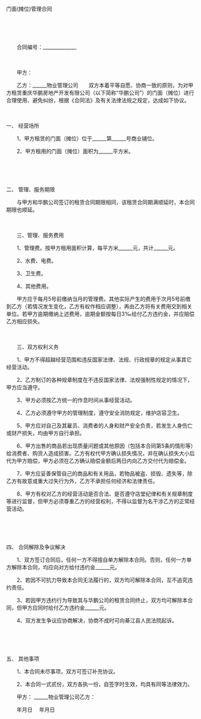 



门面(摊位)管理合同



 

　　

　　


 　　合同编号：______________
 
　　



　　甲方：

　　乙方：______物业管理公司　　双方本着平等自愿、协商一致的原则，为对甲方租赁重庆华鹏房地产开发有限公司（以下简称“华鹏公司”）的门面（摊位）进行合理使用、避免纠纷，根据《合同法》及有关法律法规之规定，达成如下协议。

　　

一、
经营场所　　

　　1、甲方租赁的门面（摊位）位于______第______号商业铺位。

　　2、甲方租用的门面（摊位）面积为______平方米。

　　

　　

二、
管理、服务期限

　　与甲方和华鹏公司签订的租赁合同期限相同，该租赁合同期满顺延时，本合同期限也顺延。

　　

　　三、管理、服务费用

　　1、管理费。按甲方租用面积计算，每平方米______元，共计______元。

　　2、水费、电费。

　　3、卫生费。

　　4、其他费用。

　　甲方应于每月5号前缴纳当月的管理费。其他实际产生的费用于次月5号前缴到乙方（若情况发生变化，乙方有权作相应调整），再由乙方将有关费用交到相关单位。若甲方逾期缴纳上述费用，逾期金额按每日3‰给付乙方违约金，并应赔偿乙方相应损失。

　　

　　三、双方权利义务

　　1、甲方不得超越经营范围和违反国家法律、法规、行政规章的规定从事其它经营活动。

　　2、乙方制订的各种规章制度在不违反国家法律、法规强制性规定的情况下，甲方应当遵守。

　　3、甲方必须按乙方统一的作息时间从事经营活动。

　　4、乙方必须遵守甲方的管理制度，遵守安全消防规定，维护店容卫生。

　　5、甲方应对自己及其雇员、消费者的人身和财产安全负责，若发生人身伤亡或财产损失，均由甲方自行承担。

　　6、甲方出售的商品若出现质量问题或其他原因（包括本合同第5条的情形等）给消费者、购货人造成损害。乙方有权代甲方确认损失情况，并在确认损失大小后代为甲方赔偿，甲方必须在乙方确认赔偿金额后两日内向乙方交付代为赔偿金。

　　7、甲方应妥善保管自己的商品和有关用品，若物品被盗、损毁、遗失等，除乙方有故意或重大过失行为外，乙方不承担任何经济和法律责任。

　　8、甲方有权对乙方的经营活动是否合法、是否遵守店堂纪律和有关规章制度等进行监督，但甲方必须尊重乙方的经营权利，不得以监督为名干涉乙方的正常经营活动。

　　

　　

四、
合同解除及争议解决

　　1、双方签订合同后，任何一方不得擅自单方解除本合同。否则，任何一方单方解除本合同，均应向对方给付违约金______元。

　　2、若因不可抗力导致本合同无法履行的，双方均可解除本合同，互不追究违约责任。

　　3、若因甲方违约行为导致其与华鹏公司的租赁合同终止，双方均可解除本合同，但甲方应同时给付乙方违约金______元。

　　4、双方发生争议应协商解决，协商不成时可向綦江县人民法院起诉。

　　

　　

五、
其他事项

　　1、本合同未尽事项，双方可签订补充协议。

　　2、本合同一式贰份，双方各执一份，自签字时生效，均具有同等法律效力。　　

　　甲方： ______物业管理公司乙方：　　

　　年月日 　年月日

　　